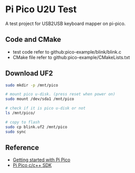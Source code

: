 
# Pi Pico U2U Test

  A test project for USB2USB keyboard mapper on pi-pico.


## Code and CMake

 - test code refer to github:pico-example/blink/blink.c
 - CMake file refer to github:pico-example/CMakeLists.txt


## Download UF2

```sh
sudo mkdir -p /mnt/pico

# mount pico u-disk. (press reset when power on)
sudo mount /dev/sda1 /mnt/pico

# check if it is pico u-disk or not
ls /mnt/pico/

# copy to flash
sudo cp blink.uf2 /mnt/pico
sudo sync
```

## Reference

 - [Getting started with Pi Pico](https://datasheets.raspberrypi.com/pico/getting-started-with-pico.pdf)
 - [Pi Pico c/c++ SDK](https://datasheets.raspberrypi.com/pico/raspberry-pi-pico-c-sdk.pdf)

